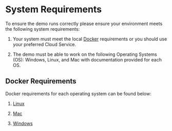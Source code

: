 # System Requirements

To ensure the demo runs correctly please ensure your environment meets the
following system requirements:

1. Your system must meet the local [Docker](#docker-requirements) requirements
   or you should use your preferred Cloud Service.

2. The demo must be able to work on the following Operating Systems (OS):
   Windows, Linux, and Mac with documentation provided for each OS.

## Docker Requirements

Docker requirements for each operating system can be found below:

1. [Linux](https://docs.docker.com/desktop/linux/install/)

2. [Mac](https://docs.docker.com/desktop/mac/install/)

3. [Windows](https://docs.docker.com/desktop/windows/install/)
